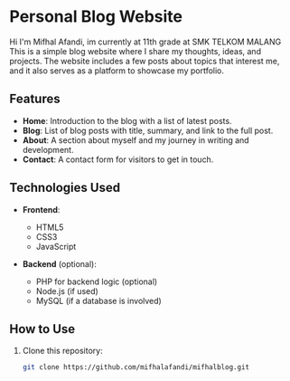 # Personal Blog Website

Hi I'm Mifhal Afandi, im currently at 11th grade at SMK TELKOM MALANG
This is a simple blog website where I share my thoughts, ideas, and projects. The website includes a few posts about topics that interest me, and it also serves as a platform to showcase my portfolio.

## Features

- **Home**: Introduction to the blog with a list of latest posts.
- **Blog**: List of blog posts with title, summary, and link to the full post.
- **About**: A section about myself and my journey in writing and development.
- **Contact**: A contact form for visitors to get in touch.

## Technologies Used

- **Frontend**:
  - HTML5
  - CSS3
  - JavaScript

- **Backend** (optional):
  - PHP for backend logic (optional)
  - Node.js (if used)
  - MySQL (if a database is involved)

## How to Use

1. Clone this repository:

   ```bash
   git clone https://github.com/mifhalafandi/mifhalblog.git
